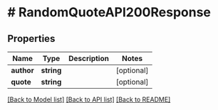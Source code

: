 # # RandomQuoteAPI200Response

## Properties

Name | Type | Description | Notes
------------ | ------------- | ------------- | -------------
**author** | **string** |  | [optional]
**quote** | **string** |  | [optional]

[[Back to Model list]](../../README.md#models) [[Back to API list]](../../README.md#endpoints) [[Back to README]](../../README.md)
